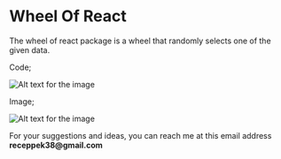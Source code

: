 # Wheel Of React

The wheel of react package is a wheel that randomly selects one of the given data.

Code;

![Alt text for the image](https://rpekcetin.github.io/wheel-code.png)

Image;

![Alt text for the image](https://rpekcetin.github.io/wheel.png)

For your suggestions and ideas, you can reach me at this email address __receppek38@gmail.com__
